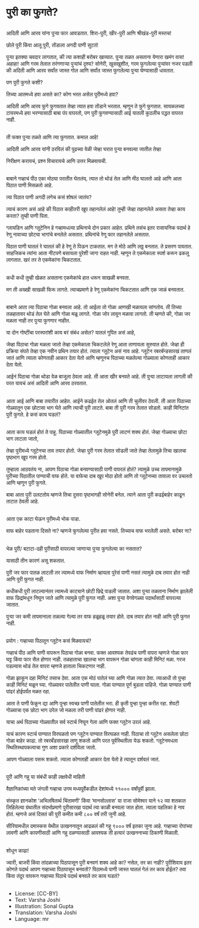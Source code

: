 # पुरी का फुगते?

##
आदिती आणि आरव यांना पुऱ्या फार आवडतात. शिरा-पुरी, खीर-पुरी आणि श्रीखंड-पुरी मस्तच!

छोले पुरी किंवा आलू पुरी, तोंडाला अगदी पाणी सुटतं!

पुऱ्या इतक्या चवदार लागतात, की त्या कशाही बरोबर खाव्यात. पुऱ्या तळत असताना येणारा खमंग वास! अहाहा! आणि गरम तेलात तरंगणाऱ्या पुऱ्यांचं दृश्य? सोनेरी, खुसखुशीत, गरम फुगलेल्या पुऱ्यांवर नजर पडली की अदिती आणि आरव सर्वांत जास्त गोल आणि सर्वांत जास्त फुगलेल्या पुऱ्या घेण्यासाठी धावतात.

पण पुरी फुगते कशी?

तिच्या आतमध्ये हवा असते का? कोण भरत असेल पुरीमध्ये हवा?

आदिती आणि आरव फुगे फुगवतात तेव्हा त्यात हवा तोंडाने भरतात. म्हणून ते फुगे फुगतात. सायकलच्या टायरमध्ये हवा भरण्यासाठी बाबा पंप वापरतो, पण पुरी फुगवण्यासाठी आई यातली कुठलीच पद्धत वापरत नाही.

##
ती फक्त पुऱ्या तळते आणि त्या फुगतात. कमाल आहे!

आदिती आणि आरव यांनी ठरविलं की पुढच्या वेळी जेव्हा घरात पुऱ्या बनवल्या जातील तेव्हा

निरीक्षण करायचं, प्रश्न विचारायचे आणि उत्तर मिळवायची.

##
बाबाने गव्हाचं पीठ एका मोठ्या परातीत घेतलंय्‌. त्यात तो थोडं तेल आणि मीठ घालतो आहे आणि आता पिठात पाणी मिसळतो आहे.

त्या पिठात पाणी अगदी लगेच कसं शोषलं जातंय?

त्याचं कारण असं आहे की पिठात काहीतरी खूप तहानलेलं आहे! तुम्ही जेव्हा तहानलेले असता तेव्हा काय करता? तुम्ही पाणी पिता.

ग्लायडिन आणि ग्लूटेनिन हे गव्हामधल्या प्रथिनाचे दोन प्रकार आहेत. प्रथिने तसंच इतर रासायनिक पदार्थ हे रेणू नावाच्या छोट्या भागांचे बनलेले असतात. प्रथिनांचे रेणू फार तहानलेले असतात.

पिठात पाणी घातलं रे घातलं की हे रेणू ते पिऊन टाकतात. मग ते मोठे आणि लठ्ठ बनतात. ते प्रसरण पावतात. साहजिकच त्यांना आता नीटपणे बसायला पुरेशी जागा राहत नाही. म्हणून ते एकमेकाला स्पर्श करून ढकलू लागतात. खरं तर ते एकमेकांना चिकटतात.

##
कधी कधी तु्म्ही खेळत असताना एकमेकांचे हात धरून साखळी बनवता.

मग ती अख्खी साखळी फिरू लागते. त्याचप्रमाणे हे रेणू एकमेकांना चिकटतात आणि एक जाळं बनवतात.

##
बाबाने आता त्या पिठाचा गोळा बनवला आहे. तो आईला तो गोळा आणखी मळायला सांगतोय. ती तिच्या तळहातावर थोडं तेल घेते आणि गोळा मळू लागते. गोळा जोर लावून मळावा लागतो. ती म्हणते की, गोळा जर मळला नाही तर पुऱ्या फुगणार नाहीत.

या दोन गोष्टींचा परस्परांशी काय बरं संबंध असेल?
यातलं गुपित असं आहे,

जेव्हा पिठाचा गोळा मळला जातो तेव्हा एकमेकाला चिकटलेले रेणू आता ताणायला सुरुवात होते. जेव्हा ही प्रक्रिया संपते तेव्हा एक नवीन प्रथिन तयार होतं. त्याला ग्लूटेन असं नाव आहे. ग्लूटेन रबरबॅन्डसारखं ताणलं जातं आणि त्याला कोणताही आकार देता येतो आणि म्हणूनच पिठाच्या मळलेल्या गोळ्याला कोणताही आकार देता येतो.

आईनं पिठाचा गोळा थोडा वेळ बाजूला ठेवला आहे. ती आता खीर बनवते आहे. ती पुऱ्या लाटायला लागली की परत यायचं असं आदिती आणि आरव ठरवतात.

##
आता आई आणि बाबा तयारीत आहेत. आईने कढईत तेल ओतलं आणि ती चुलीवर ठेवली. ती आता पिठाच्या गोळ्यातून एक छोटासा भाग घेते आणि त्याची पुरी लाटते. बाबा ती पुरी गरम तेलात सोडतो. काही मिनिटांत पुरी फुगते. हे कसं काय घडलं?

##
आता काय घडलं होतं ते पाहू. पिठाच्या गोळ्यातील ग्लूटेनमुळे पुरी लाटणं शक्य होतं. जेव्हा गोळ्याचा छोटा भाग लाटला जातो,

तेव्हा पुरीमध्ये ग्लूटेनचा ताव तयार होतो. जेव्हा पुरी गरम तेलात सोडली जाते तेव्हा तेलामुळे तिचा खालचा पृष्ठभाग खूप गरम होतो.

तुम्हाला आठवतंय ना, आपण पिठाचा गोळा बनवण्यासाठी पाणी वापरलं होतं? त्यामुळे उच्च तापमानामुळे पुरीच्या पिठातील पाण्याची वाफ होते. या वाफेचा दाब खूप मोठा होतो आणि तो ग्लूटेनच्या तावाला वर उचलतो आणि म्हणून पुरी फुगते.

बाबा आता पुरी उलटतोय म्हणजे तिचा दुसरा पृष्ठभागही सोनेरी बनेल. त्याने आता पुरी कढईबाहेर काढून ताटात ठेवली आहे.

##
आता एक काटा घेऊन पुरीमध्ये भोक पाडा.

वाफ बाहेर पडताना दिसते ना? म्हणजे फुगलेल्या पुरीत हवा नसते. तिच्याच वाफ भरलेली असते. बरोबर ना?

##
भेळ पुरी/ बटाटा-दही पुरीसाठी वापरल्या जाणाऱ्या पुऱ्या फुगलेल्या का नसतात?

यासाठी तीन कारणं असू शकतात. 

पुरी जर फार पातळ लाटली तर त्यामध्ये वाफ निर्माण व्हायला पुरेसं पाणी नसतं त्यामुळे दाब तयार होत नाही आणि पुरी फुगत नाही.

कधीकधी पुरी लाटल्यानंतर त्यामध्ये काट्याने छोटी छिद्रे पाडली जातात. अशा पुऱ्या तळताना निर्माण झालेली वाफ छिद्रांमधून निघून जाते आणि त्यामुळे पुरी फुगत नाही. अशा पुऱ्या वेगवेगळ्या पदार्थांसाठी वापरल्या जातात.

पुऱ्या जर कमी तापमानाला तळल्या गेल्या तर वाफ हळूहळू तयार होते. दाब तयार होत नाही आणि पुरी फुगत नाही.

##
प्रयोग : गव्हाच्या पिठातून ग्लूटेन कसं मिळवायचं?

गव्हाचं पीठ आणि पाणी वापरून पिठाचा गोळा बनवा. फक्त आवश्यक तेवढंच पाणी वापरा म्हणजे गोळा फार घट्ट किंवा फार सैल होणार नाही. तळहाताचा खालचा भाग वापरून गोळा चांगला काही मिनिटं मळा. गरज पडल्यास थोडं तेल वापरा म्हणजे हाताला चिकटणार नाही.

गोळा झाकून दहा मिनिटं तसाच ठेवा.
आता एक मोठं पातेलं घ्या आणि गोळा त्यात ठेवा. त्याआधी तो पुन्हा काही मिनिटं मळून घ्या. गोळ्यावर पातेलीत पाणी घाला. गोळा पाण्यात पूर्ण बुडला पाहिजे. गोळा पाण्यात पाणी पांढरं होईपर्यंत मळत रहा.

आता ते पाणी फेकून द्या आणि पुन्हा स्वच्छ पाणी पातेलीत भरा. ही कृती पुन्हा पुन्हा करीत रहा. शेवटी गोळ्याचा एक छोटा भाग उरेल जो मळला तरी पाणी पांढरं होणार नाही.

याचा अर्थ पिठाच्या गोळ्यातील सर्व स्टार्च निघून गेला आणि फक्त ग्लूटेन उरलं आहे.

याचं कारण स्टार्च पाण्यात विरघळतो पण ग्लूटेन पाण्यात विरघळत नाही. पिठाचा तो ग्लूटेन असलेला छोटा गोळा बाहेर काढा. तो रबरबँडसारखा ताणू शकतो आणि परत पूर्वस्थितीला येऊ शकतो. ग्लूटेनमधला स्थितिस्थापकत्वाचा गुण अशा प्रकारे दर्शविला जातो.

आपण गोळ्याला पसरू शकतो. त्याला कोणताही आकार देता येतो हे त्यातून दर्शवलं जातं.

##
पुरी आणि गहू या संबंधी काही लक्षवेधी माहिती

वैज्ञानिकांच्या मते जंगली गव्हाचा उगम मध्यपूर्वेकडील देशांमध्ये ११००० वर्षांपूर्वी झाला.

संस्कृत ज्ञानकोश ‘अभिलषितार्थ चिंतामणी’ किंवा ‘मानसोल्लास’ या राजा सोमेश्वर याने १२ व्या शतकात लिहिलेल्या ग्रंथातील संदर्भाप्रमाणे पुरीसारखा पदार्थ त्या काळी बनवला जात होता. त्याला पहलिका हे नाव होतं. म्हणजे असं दिसतं की पुरी कमीत कमी ८०० वर्षं तरी जुनी आहे.

सीरियामधील दमास्कस येथील उत्खननातून आढळलं की गहू ९००० वर्षं इतका जुना आहे. गव्हाच्या रोपांच्या लावणी आणि कापणीसाठी आणि गहू दळण्यासाठी आवश्यक ती हत्यारं उत्खननाच्या ठिकाणी मिळाली.

##
शोधून काढा!

ज्वारी, बाजरी किंवा तांदळाच्या पिठापासून पुरी बनवणं शक्य आहे का? नसेल, तर का नाही?
पुरीशिवाय इतर कोणते पदार्थ आपण गव्हाच्या पिठापासून बनवतो?
पिठामध्ये पाणी जास्त घातलं गेलं तर काय होईल?
तवा किंवा तंदूर वापरून गव्हाच्या पिठाचे पदार्थ बनवले तर काय घडतं?

##
* License: [CC-BY]
* Text: Varsha Joshi
* Illustration: Sonal Gupta
* Translation: Varsha Joshi
* Language: mr
